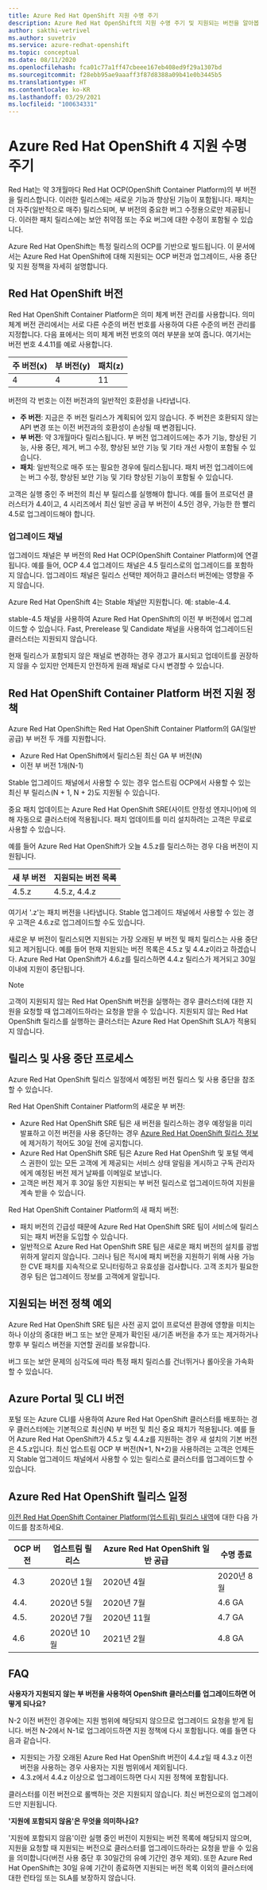 ```yaml
---
title: Azure Red Hat OpenShift 지원 수명 주기
description: Azure Red Hat OpenShift의 지원 수명 주기 및 지원되는 버전을 알아봅니다.
author: sakthi-vetrivel
ms.author: suvetriv
ms.service: azure-redhat-openshift
ms.topic: conceptual
ms.date: 08/11/2020
ms.openlocfilehash: fca01c77a1ff47cbeee167eb408ed9f29a1307bd
ms.sourcegitcommit: f28ebb95ae9aaaff3f87d8388a09b41e0b3445b5
ms.translationtype: HT
ms.contentlocale: ko-KR
ms.lasthandoff: 03/29/2021
ms.locfileid: "100634331"
---
```

# <a name="support-lifecycle-for-azure-red-hat-openshift-4"></a>Azure Red Hat OpenShift 4 지원 수명 주기

Red Hat는 약 3개월마다 Red Hat OCP(OpenShift Container Platform)의 부 버전을 릴리스합니다. 이러한 릴리스에는 새로운 기능과 향상된 기능이 포함됩니다. 패치는 더 자주(일반적으로 매주) 릴리스되며, 부 버전의 중요한 버그 수정용으로만 제공됩니다. 이러한 패치 릴리스에는 보안 취약점 또는 주요 버그에 대한 수정이 포함될 수 있습니다.

Azure Red Hat OpenShift는 특정 릴리스의 OCP를 기반으로 빌드됩니다. 이 문서에서는 Azure Red Hat OpenShift에 대해 지원되는 OCP 버전과 업그레이드, 사용 중단 및 지원 정책을 자세히 설명합니다.

## <a name="red-hat-openshift-versions"></a>Red Hat OpenShift 버전

Red Hat OpenShift Container Platform은 의미 체계 버전 관리를 사용합니다. 의미 체계 버전 관리에서는 서로 다른 수준의 버전 번호를 사용하여 다른 수준의 버전 관리를 지정합니다. 다음 표에서는 의미 체계 버전 번호의 여러 부분을 보여 줍니다. 여기서는 버전 번호 4.4.11를 예로 사용합니다.

|주 버전(x)|부 버전(y)|패치(z)|
|-|-|-|
|4|4|11|

버전의 각 번호는 이전 버전과의 일반적인 호환성을 나타냅니다.

* **주 버전**: 지금은 주 버전 릴리스가 계획되어 있지 않습니다. 주 버전은 호환되지 않는 API 변경 또는 이전 버전과의 호환성이 손상될 때 변경됩니다.
* **부 버전**: 약 3개월마다 릴리스됩니다. 부 버전 업그레이드에는 추가 기능, 향상된 기능, 사용 중단, 제거, 버그 수정, 향상된 보안 기능 및 기타 개선 사항이 포함될 수 있습니다.
* **패치**: 일반적으로 매주 또는 필요한 경우에 릴리스됩니다. 패치 버전 업그레이드에는 버그 수정, 향상된 보안 기능 및 기타 향상된 기능이 포함될 수 있습니다.

고객은 실행 중인 주 버전의 최신 부 릴리스를 실행해야 합니다. 예를 들어 프로덕션 클러스터가 4.4이고, 4 시리즈에서 최신 일반 공급 부 버전이 4.5인 경우, 가능한 한 빨리 4.5로 업그레이드해야 합니다.

### <a name="upgrade-channels"></a>업그레이드 채널

업그레이드 채널은 부 버전의 Red Hat OCP(OpenShift Container Platform)에 연결됩니다. 예를 들어, OCP 4.4 업그레이드 채널은 4.5 릴리스로의 업그레이드를 포함하지 않습니다. 업그레이드 채널은 릴리스 선택만 제어하고 클러스터 버전에는 영향을 주지 않습니다.

Azure Red Hat OpenShift 4는 Stable 채널만 지원합니다. 예: stable-4.4.

stable-4.5 채널을 사용하여 Azure Red Hat OpenShift의 이전 부 버전에서 업그레이드할 수 있습니다. Fast, Prerelease 및 Candidate 채널을 사용하여 업그레이드된 클러스터는 지원되지 않습니다.

현재 릴리스가 포함되지 않은 채널로 변경하는 경우 경고가 표시되고 업데이트를 권장하지 않을 수 있지만 언제든지 안전하게 원래 채널로 다시 변경할 수 있습니다.

## <a name="red-hat-openshift-container-platform-version-support-policy"></a>Red Hat OpenShift Container Platform 버전 지원 정책

Azure Red Hat OpenShift는 Red Hat OpenShift Container Platform의 GA(일반 공급) 부 버전 두 개를 지원합니다.
* Azure Red Hat OpenShift에서 릴리스된 최신 GA 부 버전(N)
* 이전 부 버전 1개(N-1)

Stable 업그레이드 채널에서 사용할 수 있는 경우 업스트림 OCP에서 사용할 수 있는 최신 부 릴리스(N + 1, N + 2)도 지원될 수 있습니다.

중요 패치 업데이트는 Azure Red Hat OpenShift SRE(사이트 안정성 엔지니어)에 의해 자동으로 클러스터에 적용됩니다. 패치 업데이트를 미리 설치하려는 고객은 무료로 사용할 수 있습니다.

예를 들어 Azure Red Hat OpenShift가 오늘 4.5.z를 릴리스하는 경우 다음 버전이 지원됩니다.

|새 부 버전|지원되는 버전 목록|
|-|-|
|4.5.z|4.5.z, 4.4.z|

여기서 '.z'는 패치 버전을 나타냅니다. Stable 업그레이드 채널에서 사용할 수 있는 경우 고객은 4.6.z로 업그레이드할 수도 있습니다.

새로운 부 버전이 릴리스되면 지원되는 가장 오래된 부 버전 및 패치 릴리스는 사용 중단되고 제거됩니다. 예를 들어 현재 지원되는 버전 목록은 4.5.z 및 4.4.z이라고 하겠습니다. Azure Red Hat OpenShift가 4.6.z를 릴리스하면 4.4.z 릴리스가 제거되고 30일 이내에 지원이 중단됩니다.

> [!NOTE]
> 고객이 지원되지 않는 Red Hat OpenShift 버전을 실행하는 경우 클러스터에 대한 지원을 요청할 때 업그레이드하라는 요청을 받을 수 있습니다. 지원되지 않는 Red Hat OpenShift 릴리스를 실행하는 클러스터는 Azure Red Hat OpenShift SLA가 적용되지 않습니다.

## <a name="release-and-deprecation-process"></a>릴리스 및 사용 중단 프로세스

Azure Red Hat OpenShift 릴리스 일정에서 예정된 버전 릴리스 및 사용 중단을 참조할 수 있습니다.

Red Hat OpenShift Container Platform의 새로운 부 버전:
* Azure Red Hat OpenShift SRE 팀은 새 버전을 릴리스하는 경우 예정일을 미리 발표하고 이전 버전을 사용 중단하는 경우 [Azure Red Hat OpenShift 릴리스 정보](https://github.com/Azure/OpenShift/releases)에 제거하기 적어도 30일 전에 공지합니다.
* Azure Red Hat OpenShift SRE 팀은 Azure Red Hat OpenShift 및 포털 액세스 권한이 있는 모든 고객에 게 제공되는 서비스 상태 알림을 게시하고 구독 관리자에게 예정된 버전 제거 날짜를 이메일로 보냅니다.
* 고객은 버전 제거 후 30일 동안 지원되는 부 버전 릴리스로 업그레이드하여 지원을 계속 받을 수 있습니다.

Red Hat OpenShift Container Platform의 새 패치 버전:
* 패치 버전의 긴급성 때문에 Azure Red Hat OpenShift SRE 팀이 서비스에 릴리스되는 패치 버전을 도입할 수 있습니다.
* 일반적으로 Azure Red Hat OpenShift SRE 팀은 새로운 패치 버전의 설치를 광범위하게 알리지 않습니다. 그러나 팀은 적시에 패치 버전을 지원하기 위해 사용 가능한 CVE 패치를 지속적으로 모니터링하고 유효성을 검사합니다. 고객 조치가 필요한 경우 팀은 업그레이드 정보를 고객에게 알립니다.

## <a name="supported-versions-policy-exceptions"></a>지원되는 버전 정책 예외

Azure Red Hat OpenShift SRE 팀은 사전 공지 없이 프로덕션 환경에 영향을 미치는 하나 이상의 중대한 버그 또는 보안 문제가 확인된 새/기존 버전을 추가 또는 제거하거나 향후 부 릴리스 버전을 지연할 권리를 보유합니다.

버그 또는 보안 문제의 심각도에 따라 특정 패치 릴리스를 건너뛰거나 롤아웃을 가속화할 수 있습니다.

## <a name="azure-portal-and-cli-versions"></a>Azure Portal 및 CLI 버전

포털 또는 Azure CLI를 사용하여 Azure Red Hat OpenShift 클러스터를 배포하는 경우 클러스터에는 기본적으로 최신(N) 부 버전 및 최신 중요 패치가 적용됩니다. 예를 들어 Azure Red Hat OpenShift가 4.5.z 및 4.4.z를 지원하는 경우 새 설치의 기본 버전은 4.5.z입니다. 최신 업스트림 OCP 부 버전(N+1, N+2)을 사용하려는 고객은 언제든지 Stable 업그레이드 채널에서 사용할 수 있는 릴리스로 클러스터를 업그레이드할 수 있습니다.

## <a name="azure-red-hat-openshift-release-calendar"></a>Azure Red Hat OpenShift 릴리스 일정

[이전 Red Hat OpenShift Container Platform(업스트림) 릴리스 내역](https://access.redhat.com/support/policy/updates/openshift/#dates)에 대한 다음 가이드를 참조하세요.

|OCP 버전|업스트림 릴리스|Azure Red Hat OpenShift 일반 공급|수명 종료|
|-|-|-|-|
|4.3|2020년 1월|2020년 4월| 2020년 8월|
|4.4.|2020년 5월|2020년 7월|4.6 GA|
|4.5.|2020년 7월| 2020년 11월|4.7 GA
|4.6|2020년 10월| 2021년 2월|4.8 GA|

## <a name="faq"></a>FAQ

**사용자가 지원되지 않는 부 버전을 사용하여 OpenShift 클러스터를 업그레이드하면 어떻게 되나요?**

N-2 이전 버전인 경우에는 지원 범위에 해당되지 않으므로 업그레이드 요청을 받게 됩니다. 버전 N-2에서 N-1로 업그레이드하면 지원 정책에 다시 포함됩니다. 예를 들면 다음과 같습니다.
* 지원되는 가장 오래된 Azure Red Hat OpenShift 버전이 4.4.z일 때 4.3.z 이전 버전을 사용하는 경우 사용자는 지원 범위에서 제외됩니다.
* 4\.3.z에서 4.4.z 이상으로 업그레이드하면 다시 지원 정책에 포함됩니다.

클러스터를 이전 버전으로 롤백하는 것은 지원되지 않습니다. 최신 버전으로의 업그레이드만 지원됩니다.

**'지원에 포함되지 않음'은 무엇을 의미하나요?**

'지원에 포함되지 않음'이란 실행 중인 버전이 지원되는 버전 목록에 해당되지 않으며, 지원을 요청할 때 지원되는 버전으로 클러스터를 업그레이드하라는 요청을 받을 수 있음을 의미합니다(버전 사용 중단 후 30일간의 유예 기간인 경우 제외). 또한 Azure Red Hat OpenShift는 30일 유예 기간이 종료하면 지원되는 버전 목록 이외의 클러스터에 대한 런타임 또는 SLA를 보장하지 않습니다.
